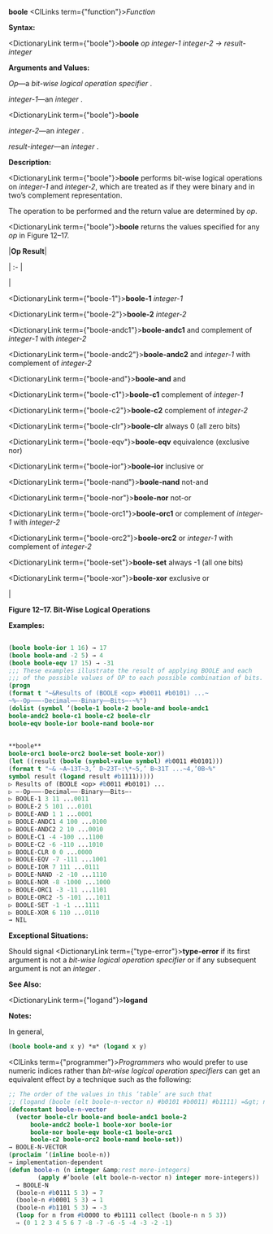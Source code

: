 **boole** <ClLinks  term={"function"}><i>Function</i></ClLinks>

**Syntax:**

<DictionaryLink  term={"boole"}><b>boole</b></DictionaryLink> *op integer-1 integer-2 → result-integer*

**Arguments and Values:**

*Op*—a *bit-wise logical operation specifier* .

*integer-1*—an *integer* .

<DictionaryLink  term={"boole"}><b>boole</b></DictionaryLink>

*integer-2*—an *integer* .

*result-integer*—an *integer* .

**Description:**

<DictionaryLink  term={"boole"}><b>boole</b></DictionaryLink> performs bit-wise logical operations on *integer-1* and *integer-2*, which are treated as if they were binary and in two’s complement representation.

The operation to be performed and the return value are determined by *op*.

<DictionaryLink  term={"boole"}><b>boole</b></DictionaryLink> returns the values specified for any *op* in Figure 12–17.

|**Op Result**|

| :- |

|<p><DictionaryLink  term={"boole-1"}><b>boole-1</b></DictionaryLink> *integer-1* </p><p><DictionaryLink  term={"boole-2"}><b>boole-2</b></DictionaryLink> *integer-2* </p><p><DictionaryLink  term={"boole-andc1"}><b>boole-andc1</b></DictionaryLink> and complement of *integer-1* with *integer-2* </p><p><DictionaryLink  term={"boole-andc2"}><b>boole-andc2</b></DictionaryLink> and *integer-1* with complement of *integer-2* </p><p><DictionaryLink  term={"boole-and"}><b>boole-and</b></DictionaryLink> and </p><p><DictionaryLink  term={"boole-c1"}><b>boole-c1</b></DictionaryLink> complement of *integer-1* </p><p><DictionaryLink  term={"boole-c2"}><b>boole-c2</b></DictionaryLink> complement of *integer-2* </p><p><DictionaryLink  term={"boole-clr"}><b>boole-clr</b></DictionaryLink> always 0 (all zero bits) </p><p><DictionaryLink  term={"boole-eqv"}><b>boole-eqv</b></DictionaryLink> equivalence (exclusive nor) </p><p><DictionaryLink  term={"boole-ior"}><b>boole-ior</b></DictionaryLink> inclusive or </p><p><DictionaryLink  term={"boole-nand"}><b>boole-nand</b></DictionaryLink> not-and </p><p><DictionaryLink  term={"boole-nor"}><b>boole-nor</b></DictionaryLink> not-or </p><p><DictionaryLink  term={"boole-orc1"}><b>boole-orc1</b></DictionaryLink> or complement of *integer-1* with *integer-2* </p><p><DictionaryLink  term={"boole-orc2"}><b>boole-orc2</b></DictionaryLink> or *integer-1* with complement of *integer-2* </p><p><DictionaryLink  term={"boole-set"}><b>boole-set</b></DictionaryLink> always -1 (all one bits) </p><p><DictionaryLink  term={"boole-xor"}><b>boole-xor</b></DictionaryLink> exclusive or</p>|

**Figure 12–17. Bit-Wise Logical Operations**

**Examples:**

```lisp
 
(boole boole-ior 1 16) → 17 
(boole boole-and -2 5) → 4 
(boole boole-eqv 17 15) → -31 
;;; These examples illustrate the result of applying BOOLE and each 
;;; of the possible values of OP to each possible combination of bits. 
(progn 
(format t "~&Results of (BOOLE <op> #b0011 #b0101) ...~ 
~%–-Op–––-Decimal––-Binary––Bits–-~%") 
(dolist (symbol ’(boole-1 boole-2 boole-and boole-andc1 
boole-andc2 boole-c1 boole-c2 boole-clr 
boole-eqv boole-ior boole-nand boole-nor 
 
 
**boole** 
boole-orc1 boole-orc2 boole-set boole-xor)) 
(let ((result (boole (symbol-value symbol) #b0011 #b0101))) 
(format t "~& ~A~13T~3,’ D~23T~:\*~5,’ B~31T ...~4,’0B~%" 
symbol result (logand result #b1111))))) 
▷ Results of (BOOLE <op> #b0011 #b0101) ... 
▷ –-Op–––-Decimal––-Binary––Bits–- 
▷ BOOLE-1 3 11 ...0011 
▷ BOOLE-2 5 101 ...0101 
▷ BOOLE-AND 1 1 ...0001 
▷ BOOLE-ANDC1 4 100 ...0100 
▷ BOOLE-ANDC2 2 10 ...0010 
▷ BOOLE-C1 -4 -100 ...1100 
▷ BOOLE-C2 -6 -110 ...1010 
▷ BOOLE-CLR 0 0 ...0000 
▷ BOOLE-EQV -7 -111 ...1001 
▷ BOOLE-IOR 7 111 ...0111 
▷ BOOLE-NAND -2 -10 ...1110 
▷ BOOLE-NOR -8 -1000 ...1000 
▷ BOOLE-ORC1 -3 -11 ...1101 
▷ BOOLE-ORC2 -5 -101 ...1011 
▷ BOOLE-SET -1 -1 ...1111 
▷ BOOLE-XOR 6 110 ...0110 
→ NIL 
```

**Exceptional Situations:**

Should signal <DictionaryLink  term={"type-error"}><b>type-error</b></DictionaryLink> if its first argument is not a *bit-wise logical operation specifier* or if any subsequent argument is not an *integer* .

**See Also:**

<DictionaryLink  term={"logand"}><b>logand</b></DictionaryLink>

**Notes:**

In general,

```lisp
(boole boole-and x y) *≡* (logand x y)
```

<ClLinks  term={"programmer"}><i>Programmers</i></ClLinks> who would prefer to use numeric indices rather than *bit-wise logical operation specifiers* can get an equivalent effect by a technique such as the following:

```lisp
;; The order of the values in this ‘table’ are such that
;; (logand (boole (elt boole-n-vector n) #b0101 #b0011) #b1111) =&gt; n
(defconstant boole-n-vector
  (vector boole-clr boole-and boole-andc1 boole-2
	  boole-andc2 boole-1 boole-xor boole-ior
	  boole-nor boole-eqv boole-c1 boole-orc1
	  boole-c2 boole-orc2 boole-nand boole-set))
→ BOOLE-N-VECTOR
(proclaim ’(inline boole-n))
→ implementation-dependent
(defun boole-n (n integer &amp;rest more-integers)
		(apply #’boole (elt boole-n-vector n) integer more-integers))
  → BOOLE-N
  (boole-n #b0111 5 3) → 7
  (boole-n #b0001 5 3) → 1
  (boole-n #b1101 5 3) → -3
  (loop for n from #b0000 to #b1111 collect (boole-n n 5 3))
  → (0 1 2 3 4 5 6 7 -8 -7 -6 -5 -4 -3 -2 -1)
```
